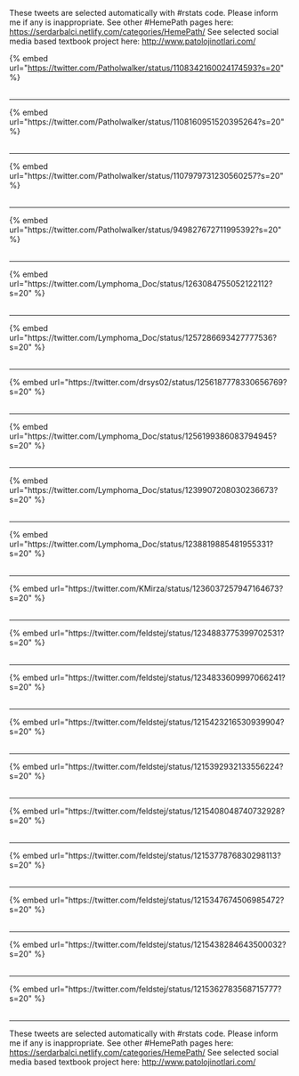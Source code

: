 

These tweets are selected automatically with #rstats code. Please inform me if any is inappropriate.
See other #HemePath pages here: https://serdarbalci.netlify.com/categories/HemePath/ 
See selected social media based textbook project here: http://www.patolojinotlari.com/

{% embed url="https://twitter.com/Patholwalker/status/1108342160024174593?s=20" %}<br>
<br>
<hr>
{% embed url="https://twitter.com/Patholwalker/status/1108160951520395264?s=20" %}<br>
<br>
<hr>
{% embed url="https://twitter.com/Patholwalker/status/1107979731230560257?s=20" %}<br>
<br>
<hr>
{% embed url="https://twitter.com/Patholwalker/status/949827672711995392?s=20" %}<br>
<br>
<hr>
{% embed url="https://twitter.com/Lymphoma_Doc/status/1263084755052122112?s=20" %}<br>
<br>
<hr>
{% embed url="https://twitter.com/Lymphoma_Doc/status/1257286693427777536?s=20" %}<br>
<br>
<hr>
{% embed url="https://twitter.com/drsys02/status/1256187778330656769?s=20" %}<br>
<br>
<hr>
{% embed url="https://twitter.com/Lymphoma_Doc/status/1256199386083794945?s=20" %}<br>
<br>
<hr>
{% embed url="https://twitter.com/Lymphoma_Doc/status/1239907208030236673?s=20" %}<br>
<br>
<hr>
{% embed url="https://twitter.com/Lymphoma_Doc/status/1238819885481955331?s=20" %}<br>
<br>
<hr>
{% embed url="https://twitter.com/KMirza/status/1236037257947164673?s=20" %}<br>
<br>
<hr>
{% embed url="https://twitter.com/feldstej/status/1234883775399702531?s=20" %}<br>
<br>
<hr>
{% embed url="https://twitter.com/feldstej/status/1234833609997066241?s=20" %}<br>
<br>
<hr>
{% embed url="https://twitter.com/feldstej/status/1215423216530939904?s=20" %}<br>
<br>
<hr>
{% embed url="https://twitter.com/feldstej/status/1215392932133556224?s=20" %}<br>
<br>
<hr>
{% embed url="https://twitter.com/feldstej/status/1215408048740732928?s=20" %}<br>
<br>
<hr>
{% embed url="https://twitter.com/feldstej/status/1215377876830298113?s=20" %}<br>
<br>
<hr>
{% embed url="https://twitter.com/feldstej/status/1215347674506985472?s=20" %}<br>
<br>
<hr>
{% embed url="https://twitter.com/feldstej/status/1215438284643500032?s=20" %}<br>
<br>
<hr>
{% embed url="https://twitter.com/feldstej/status/1215362783568715777?s=20" %}<br>
<br>
<hr>


These tweets are selected automatically with #rstats code. Please inform me if any is inappropriate.
See other #HemePath pages here: https://serdarbalci.netlify.com/categories/HemePath/ 
See selected social media based textbook project here: http://www.patolojinotlari.com/
